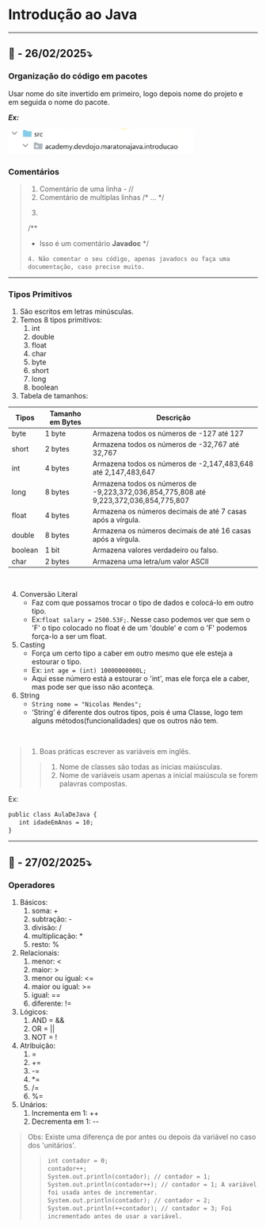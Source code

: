 # Introdução ao Java

---

## 📅 - 26/02/2025⤵️
### Organização do código em pacotes

Usar nome do site invertido em primeiro, logo depois nome do projeto e 
<br> em seguida o nome do pacote.

***Ex:***

![Exemplo](img.png)

### Comentários

>1. Comentário de uma linha - //
>2. Comentário de multiplas linhas /* ... */
>3. ```
>   /**
>   * Isso é um comentário <b>Javadoc</b>
>   */
>   ```
>4. Não comentar o seu código, apenas javadocs ou faça uma documentação, caso precise muito.

---
   
### Tipos Primitivos

1. São escritos em letras minúsculas.
2. Temos 8 tipos primitivos:
   1. int
   2. double
   3. float
   4. char
   5. byte
   6. short
   7. long
   8. boolean
3. Tabela de tamanhos:

| Tipos   | Tamanho em Bytes | Descrição                                                                             |
|---------|------------------|---------------------------------------------------------------------------------------|
| byte    | 1 byte           | Armazena todos os números de -127 até 127                                             |
| short   | 2 bytes          | Armazena todos os números de -32,767 até 32,767                                       |
| int     | 4 bytes          | Armazena todos os números de -2,147,483,648 até 2,147,483,647                         |
| long    | 8 bytes          | Armazena todos os números de -9,223,372,036,854,775,808 até 9,223,372,036,854,775,807 |
| float   | 4 bytes          | Armazena os números decimais de até 7 casas após a vírgula.                           |
| double  | 8 bytes          | Armazena os números decimais de até 16 casas após a vírgula.                          |
| boolean | 1 bit            | Armazena valores verdadeiro ou falso.                                                 |
| char    | 2 bytes          | Armazena uma letra/um valor ASCII                                                     |

<BR>

4. Conversão Literal
   - Faz com que possamos trocar o tipo de dados e colocá-lo em outro tipo.
   - Ex:`float salary = 2500.53F;`. Nesse caso podemos ver que sem o 'F' o tipo colocado no float é de um 'double' e com o 'F' podemos força-lo a ser um float.
5. Casting
   - Força um certo tipo a caber em outro mesmo que ele esteja a estourar o tipo.
   - Ex: `int age = (int) 10000000000L;`
   - Aqui esse número está a estourar o 'int', mas ele força ele a caber, mas pode ser que isso não aconteça.
6. String
   - `String nome = "Nicolas Mendes";`
   - ‘String’ é diferente dos outros tipos, pois é uma Classe, logo tem alguns métodos(funcionalidades) que os outros não tem.

<BR>

>1. Boas práticas escrever as variáveis em inglês.<br>
   >>1. Nome de classes são todas as inicias maiúsculas.<br>
   >>2. Nome de variáveis usam apenas a inicial maiúscula se forem palavras compostas.

Ex: 
```
public class AulaDeJava { 
   int idadeEmAnos = 10;
}
```

---

## 📅 - 27/02/2025⤵️

### Operadores
1. Básicos:
   1. soma: +
   2. subtração: -
   3. divisão: /
   4. multiplicação: *
   5. resto: % 
2. Relacionais:
   1. menor: <
   2. maior: >
   3. menor ou igual: <=
   4. maior ou igual: >=
   5. igual: ==
   6. diferente: !=
3. Lógicos:
   1. AND = &&
   2. OR = ||
   3. NOT = !
4. Atribuição:
   1. = 
   2. += 
   3. -=
   4. *=
   5. /=
   6. %=
5. Unários:
   1. Incrementa em 1: ++ 
   2. Decrementa em 1: --
> Obs: Existe uma diferença de por antes ou depois da variável no caso dos 'unitários'.
> > ``` 
> > int contador = 0;
> > contador++;
> > System.out.println(contador); // contador = 1;
> > System.out.println(contador++); // contador = 1; A variável foi usada antes de incrementar.
> > System.out.println(contador); // contador = 2;
> > System.out.println(++contador); // contador = 3; Foi incrementado antes de usar a variável.
> > ```


